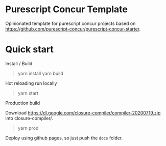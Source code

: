 # Purescript Concur Template

Opinionated template for purescript concur projects based on
https://github.com/purescript-concur/purescript-concur-starter.

# Quick start

Install / Build

> yarn install
> yarn build

Hot reloading run locally

> yarn start

Production build

Download https://dl.google.com/closure-compiler/compiler-20200719.zip into closure-compiler/.

> yarn prod

Deploy using github pages, so just push the `docs` folder.
